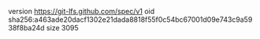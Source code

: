 version https://git-lfs.github.com/spec/v1
oid sha256:a463ade20dacf1302e21dada8818f55f0c54bc67001d09e743c9a5938f8ba24d
size 3095
